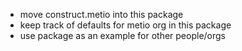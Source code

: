 - move construct.metio into this package
- keep track of defaults for metio org in this package
- use package as an example for other people/orgs

